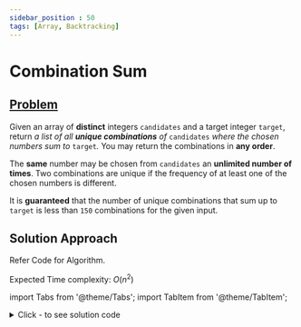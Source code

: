```yaml
---
sidebar_position : 50
tags: [Array, Backtracking]
---
```


# Combination Sum

## [Problem](https://leetcode.com/problems/combination-sum/)

<p>Given an array of <strong>distinct</strong> integers <code>candidates</code> and a target integer <code>target</code>, return <em>a list of all <strong>unique combinations</strong> of </em><code>candidates</code><em> where the chosen numbers sum to </em><code>target</code><em>.</em> You may return the combinations in <strong>any order</strong>.</p>

<p>The <strong>same</strong> number may be chosen from <code>candidates</code> an <strong>unlimited number of times</strong>. Two combinations are unique if the frequency of at least one of the chosen numbers is different.</p>

<p>It is <strong>guaranteed</strong> that the number of unique combinations that sum up to <code>target</code> is less than <code>150</code> combinations for the given input.</p>

## Solution Approach
Refer Code for Algorithm.

Expected Time complexity: $O(n^2)$

import Tabs from '@theme/Tabs';
import TabItem from '@theme/TabItem';

<details><summary>Click - to see solution code</summary>

<Tabs>
<TabItem value="cpp" label="C++">

```cpp
class Solution {
    int target;
    vector<int> comb;
    vector<int> arr;
    vector<vector<int>> ans;
    int sm, n;

   public:
    void find(int indx) {
        if (sm == target) {
            ans.push_back(arr);
            return;
        }
        if (sm > target || indx >= n) return;
        find(indx + 1);

        for (int i = 1; i <= target / comb[indx]; i++) {
            arr.push_back(comb[indx]);
            sm += comb[indx];
            find(indx + 1);
        }

        for (int i = 1; i <= target / comb[indx]; i++) {
            arr.pop_back();
            sm -= comb[indx];
        }
    }

    vector<vector<int>> combinationSum(vector<int>& candidates, int target) {
        this->comb = candidates;
        this->target = target;
        this->n = candidates.size();
        this->sm = 0;
        find(0);
        return ans;
    }
};

```
</TabItem>
</Tabs>

</details>
